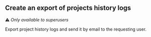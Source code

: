 ## Create an export of projects history logs

⚠️ _Only available to superusers_

Export project history logs and send it by email to the requesting user.
